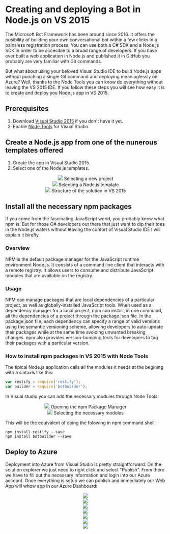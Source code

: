 # Creating and deploying a Bot in Node.js on VS 2015

The Microsoft Bot Framework has been around since 2016. It offers the posibility of building your own conversational bot within a few clicks in a painsless registration process. You can use both a C# SDK and a Node.js SDK in order to be accesible to a broad range of developers. If you have ever built a web application in Node.js and published it in GitHub you probably are very familiar with Git commands.

But what about using your beloved Visual Studio IDE to build Node.js apps without punching a single Git command and deploying meaninglessly on Azure? Well, thanks to the Node Tools you can know do everything without leaving the VS 2015 IDE. If you follow these steps you will see how easy it is to create and deploy you Node.js app in VS 2015.

## Prerequisites

1. Download [Visual Studio 2015](https://www.visualstudio.com/post-download-vs/?sku=community&clcid=0x409&downloadrename=true) if you don't have it yet.
2. Enable [Node Tools](https://www.visualstudio.com/vs/node-js/) for Visual Studio.

## Create a Node.js app from one of the nunerous templates offered

1. Create the app in Visual Studio 2015.
2. Select one of the Node.js templates.

<div style="text-align:center"><img src ="https://github.com/FranciscoPonceGomez/Articles/blob/master/Articles/images/newProject.png" /> Selecting a new project </div> 
<div style="text-align:center"><img src ="https://github.com/FranciscoPonceGomez/Articles/blob/master/Articles/images/NodeJSProject.png" /> Selecting a Node.js template </div> 
<div style="text-align:center"><img src ="https://github.com/FranciscoPonceGomez/Articles/blob/master/Articles/images/solutionStructure.PNG" /> Structure of the solution in VS 2015 </div> 


## Install all the necessary npm packages

If you come from the fascinating JavaScript world, you probably know what npm is. But for those C# developers out there that just want to dip their toes in the Node.js waters without leaving the confort of Visual Studio IDE I will explain it birefly.

### Overview

NPM is the default package manager for the JavaScript runtime environment Node.js. It consists of a command line client that interacts with a remote registry. It allows users to consume and distribute JavaScript modules that are available on the registry.

### Usage

NPM can manage packages that are local dependencies of a particular project, as well as globally-installed JavaScript tools. When used as a dependency manager for a local project, npm can install, in one command, all the dependencies of a project through the package.json file. In the package.json file, each dependency can specify a range of valid versions using the semantic versioning scheme, allowing developers to auto-update their packages while at the same time avoiding unwanted breaking changes. npm also provides version-bumping tools for developers to tag their packages with a particular version.

### How to install npm packages in VS 2015 with Node Tools

The tipical Node.js application calls all the modules it needs at the begining with a sintaxis like this:

```javascript
var restify = require('restify');
var builder = require('botbuilder');
```

In Visual studio you can add the necessary modules through Node Tools:

<div style="text-align:center"><img src ="https://github.com/FranciscoPonceGomez/Articles/blob/master/Articles/images/npmPackages.png" /> Opening the npm Package Manager </div> 
<div style="text-align:center"><img src ="https://github.com/FranciscoPonceGomez/Articles/blob/master/Articles/images/npmPackages2.png" /> Selecting the necessary modules </div> 

This will be the equivalent of doing the folowing in npm command shell:

```npm
npm install restify --save
npm install botbuilder --save
```

## Deploy to Azure

Deployment into Azure from Visual Studio is pretty straightforward. On the solution explorer we just need to right click and select "Publish". From there we have to fill out the necessary information and login into our Azure account. Once everything is setup we can publish and immediately our Web App will whow app in our Azure Dashboard:


<div style="text-align:center"><img src ="https://github.com/FranciscoPonceGomez/Articles/blob/master/Articles/images/publish.PNG" />  </div> 
<div style="text-align:center"><img src ="https://github.com/FranciscoPonceGomez/Articles/blob/master/Articles/images/publish2.PNG" />  </div> 
<div style="text-align:center"><img src ="https://github.com/FranciscoPonceGomez/Articles/blob/master/Articles/images/publish3.PNG" />  </div> 
<div style="text-align:center"><img src ="https://github.com/FranciscoPonceGomez/Articles/blob/master/Articles/images/publish4.PNG" />  </div> 
<div style="text-align:center"><img src ="https://github.com/FranciscoPonceGomez/Articles/blob/master/Articles/images/publish5.PNG" />  </div> 
<div style="text-align:center"><img src ="https://github.com/FranciscoPonceGomez/Articles/blob/master/Articles/images/publish6.PNG" />  </div> 
<div style="text-align:center"><img src ="https://github.com/FranciscoPonceGomez/Articles/blob/master/Articles/images/publish7.PNG" />  </div> 


